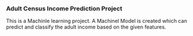 ### Adult Census Income Prediction Project
This is a Machinle learning project. A Machinel Model is created which can predict and classify the adult income based on the given features.
